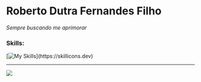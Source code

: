 # Roberto Dutra Fernandes Filho

*Sempre buscando me aprimorar*

### Skills:

[![My Skills](https://skillicons.dev/icons?i=python,cpp,html,css,git,)](https://skillicons.dev)

---
<a href="https://www.linkedin.com/in/roberto-dutra-2791a6270/" target="_blank"><img src="https://img.shields.io/badge/-LinkedIn-%230077B5?style=for-the-badge&logo=linkedin&logoColor=white" target="_blank"></a>
